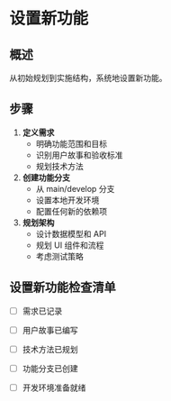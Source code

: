 # 设置新功能

## 概述

从初始规划到实施结构，系统地设置新功能。

## 步骤

1. **定义需求**
    - 明确功能范围和目标
    - 识别用户故事和验收标准
    - 规划技术方法
2. **创建功能分支**
    - 从 main/develop 分支
    - 设置本地开发环境
    - 配置任何新的依赖项
3. **规划架构**
    - 设计数据模型和 API
    - 规划 UI 组件和流程
    - 考虑测试策略

## 设置新功能检查清单

- [ ] 需求已记录
- [ ] 用户故事已编写
- [ ] 技术方法已规划
- [ ] 功能分支已创建
- [ ] 开发环境准备就绪

